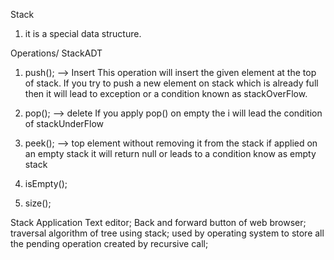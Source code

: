 Stack
1. it is a special data structure.

Operations/ StackADT
1. push(); --> Insert
This operation will insert the given element at the top of stack. If you try to push
a new element on stack which is already full then it will lead to exception or a condition
known as stackOverFlow.

2. pop(); --> delete
If you apply pop() on empty the i will lead the condition of
stackUnderFlow

3. peek(); --> top element without removing it from the stack
if applied on an empty stack it will return null or leads to a condition know as empty stack

4. isEmpty();

5. size();

Stack Application
Text editor;
Back and forward button of web browser;
traversal algorithm of tree using stack;
used by operating system to store all the pending operation created by recursive call;